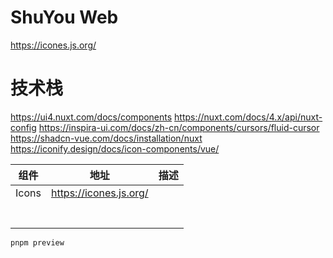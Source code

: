 # ShuYou Web
https://icones.js.org/

# 技术栈
https://ui4.nuxt.com/docs/components
https://nuxt.com/docs/4.x/api/nuxt-config
https://inspira-ui.com/docs/zh-cn/components/cursors/fluid-cursor
https://shadcn-vue.com/docs/installation/nuxt
https://iconify.design/docs/icon-components/vue/

| 组件 | 地址 | 描述                             |
|----|----|--------------------------------|
| Icons   | https://icones.js.org/   | <UIcon name="i-custom-logo" /> |
|    |    |                                |
|    |    |                                |
|    |    |                                |
|    |    |                                |
|    |    |                                |
|    |    |                                |
|    |    |                                |


```bash
pnpm preview
```
